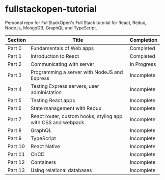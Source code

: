 # fullstackopen-tutorial

Personal repo for FullStackOpen's Full Stack tutorial for React, Redux, Node.js, MongoDB, GraphQL and TypeScript.

| Section | Title | Completion |
| --------| ----- | ---------- |
| Part 0  | Fundamentals of Web apps | Completed |
| Part 1  | Introduction to React | Completed |
| Part 2  | Communicating with server | In Progress |
| Part 3  | Programming a server with NodeJS and Express | Incomplete |
| Part 4  | Testing Express servers, user administation | Incomplete |
| Part 5  | Testing React apps | Incomplete |
| Part 6  | State management with Redux | Incomplete |
| Part 7  | React router, custom hooks, styling app with CSS and webpack | Incomplete |
| Part 8  | GraphQL | Incomplete |
| Part 9  | TypeScript |  Incomplete |
| Part 10  | React Native | Incomplete |
| Part 11  | CI/CD | Incomplete |
| Part 12  | Containers | Incomplete |
| Part 13  | Using relational databases | Incomplete |